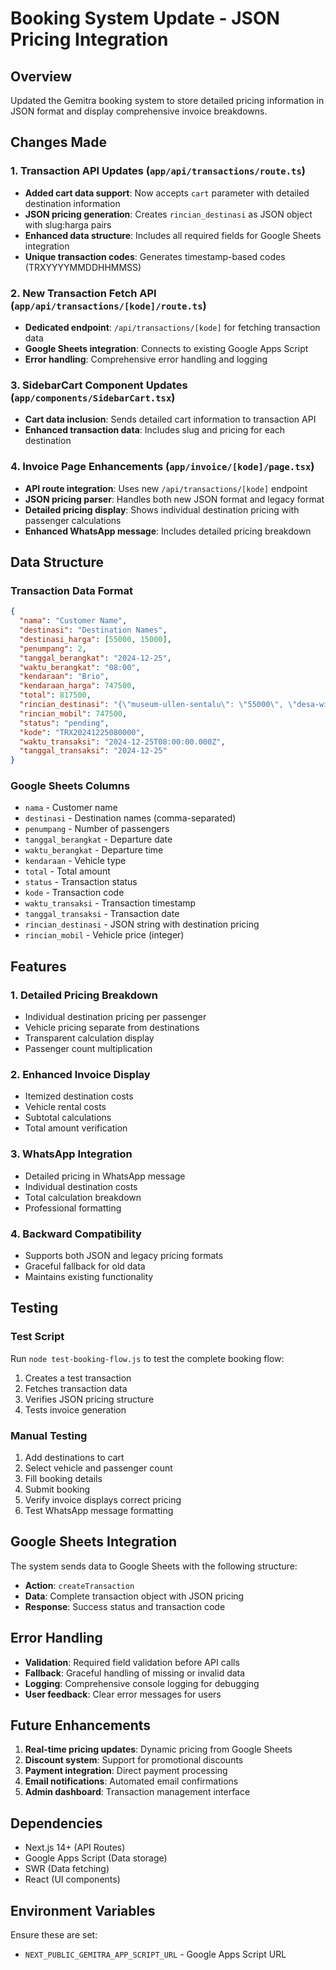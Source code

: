 # Booking System Update - JSON Pricing Integration

## Overview
Updated the Gemitra booking system to store detailed pricing information in JSON format and display comprehensive invoice breakdowns.

## Changes Made

### 1. Transaction API Updates (`app/api/transactions/route.ts`)
- **Added cart data support**: Now accepts `cart` parameter with detailed destination information
- **JSON pricing generation**: Creates `rincian_destinasi` as JSON object with slug:harga pairs
- **Enhanced data structure**: Includes all required fields for Google Sheets integration
- **Unique transaction codes**: Generates timestamp-based codes (TRXYYYYMMDDHHMMSS)

### 2. New Transaction Fetch API (`app/api/transactions/[kode]/route.ts`)
- **Dedicated endpoint**: `/api/transactions/[kode]` for fetching transaction data
- **Google Sheets integration**: Connects to existing Google Apps Script
- **Error handling**: Comprehensive error handling and logging

### 3. SidebarCart Component Updates (`app/components/SidebarCart.tsx`)
- **Cart data inclusion**: Sends detailed cart information to transaction API
- **Enhanced transaction data**: Includes slug and pricing for each destination

### 4. Invoice Page Enhancements (`app/invoice/[kode]/page.tsx`)
- **API route integration**: Uses new `/api/transactions/[kode]` endpoint
- **JSON pricing parser**: Handles both new JSON format and legacy format
- **Detailed pricing display**: Shows individual destination pricing with passenger calculations
- **Enhanced WhatsApp message**: Includes detailed pricing breakdown

## Data Structure

### Transaction Data Format
```json
{
  "nama": "Customer Name",
  "destinasi": "Destination Names",
  "destinasi_harga": [55000, 15000],
  "penumpang": 2,
  "tanggal_berangkat": "2024-12-25",
  "waktu_berangkat": "08:00",
  "kendaraan": "Brio",
  "kendaraan_harga": 747500,
  "total": 817500,
  "rincian_destinasi": "{\"museum-ullen-sentalu\": \"55000\", \"desa-wisata-wukirsari\": \"15000\"}",
  "rincian_mobil": 747500,
  "status": "pending",
  "kode": "TRX20241225080000",
  "waktu_transaksi": "2024-12-25T08:00:00.000Z",
  "tanggal_transaksi": "2024-12-25"
}
```

### Google Sheets Columns
- `nama` - Customer name
- `destinasi` - Destination names (comma-separated)
- `penumpang` - Number of passengers
- `tanggal_berangkat` - Departure date
- `waktu_berangkat` - Departure time
- `kendaraan` - Vehicle type
- `total` - Total amount
- `status` - Transaction status
- `kode` - Transaction code
- `waktu_transaksi` - Transaction timestamp
- `tanggal_transaksi` - Transaction date
- `rincian_destinasi` - JSON string with destination pricing
- `rincian_mobil` - Vehicle price (integer)

## Features

### 1. Detailed Pricing Breakdown
- Individual destination pricing per passenger
- Vehicle pricing separate from destinations
- Transparent calculation display
- Passenger count multiplication

### 2. Enhanced Invoice Display
- Itemized destination costs
- Vehicle rental costs
- Subtotal calculations
- Total amount verification

### 3. WhatsApp Integration
- Detailed pricing in WhatsApp message
- Individual destination costs
- Total calculation breakdown
- Professional formatting

### 4. Backward Compatibility
- Supports both JSON and legacy pricing formats
- Graceful fallback for old data
- Maintains existing functionality

## Testing

### Test Script
Run `node test-booking-flow.js` to test the complete booking flow:
1. Creates a test transaction
2. Fetches transaction data
3. Verifies JSON pricing structure
4. Tests invoice generation

### Manual Testing
1. Add destinations to cart
2. Select vehicle and passenger count
3. Fill booking details
4. Submit booking
5. Verify invoice displays correct pricing
6. Test WhatsApp message formatting

## Google Sheets Integration

The system sends data to Google Sheets with the following structure:
- **Action**: `createTransaction`
- **Data**: Complete transaction object with JSON pricing
- **Response**: Success status and transaction code

## Error Handling

- **Validation**: Required field validation before API calls
- **Fallback**: Graceful handling of missing or invalid data
- **Logging**: Comprehensive console logging for debugging
- **User feedback**: Clear error messages for users

## Future Enhancements

1. **Real-time pricing updates**: Dynamic pricing from Google Sheets
2. **Discount system**: Support for promotional discounts
3. **Payment integration**: Direct payment processing
4. **Email notifications**: Automated email confirmations
5. **Admin dashboard**: Transaction management interface

## Dependencies

- Next.js 14+ (API Routes)
- Google Apps Script (Data storage)
- SWR (Data fetching)
- React (UI components)

## Environment Variables

Ensure these are set:
- `NEXT_PUBLIC_GEMITRA_APP_SCRIPT_URL` - Google Apps Script URL
